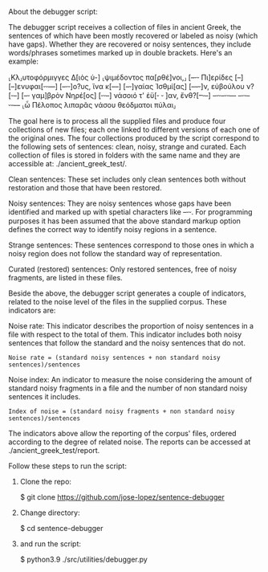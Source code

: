 About the debugger script:

The debugger script receives a collection of files in ancient Greek, the sentences of which have been mostly recovered or labeled as noisy (which have gaps). Whether they are recovered or noisy sentences, they include words/phrases sometimes marked up in double brackets. Here's an example:

⸤Κλ⸥υτοφόρμιγγες Δ[ιὸς ὑ-] ⸤ψιμέδοντος πα[ρθέ]νοι,⸥ [–⏑⏑ Πι]ερίδες [–] [–]ενυφαι[⏑⏑––] [–⏑⏑]ο?υς, ἵνα κ[––] [–⏑]γαίας Ἰσθμί[ας] [––⏑]ν, εὐβούλου ν?[⏑–] [–⏑ γαμ]βρὸν Νηρέ[ος] [⏑⏑–] νάσοιό τ' ἐϋ[⏑ ⏑ ]αν, ἔνθ?[–⏑–] –⏑⏑–⏑⏑–– –⏑⏑–⏑⏑–– ⸤ὦ Πέλοπος λιπαρᾶς νάσου θεόδματοι πύλαι⸥

The goal here is to process all the supplied files and produce four collections of new files; each one linked to different versions of each one of the original ones. The four collections produced by the script correspond to the following sets of sentences: clean, noisy, strange and curated. Each collection of files is stored in folders with the same name and they are accessible at: ./ancient_greek_test/.

Clean sentences: These set includes only clean sentences both without restoration and those that have been restored.

Noisy sentences: They are noisy sentences whose gaps have been identified and marked up with spetial characters like –⏑⏑. For programming purposes it has been assumed that the above standard markup option defines the correct way to identify noisy regions in a sentence.

Strange sentences: These sentences correspond to those ones in which a noisy region does not follow the standard way of representation.

Curated (restored) sentences: Only restored sentences, free of noisy fragments, are listed in these files.

Beside the above, the debugger script generates a couple of indicators, related to the noise level of the files in the supplied corpus. These indicators are:

Noise rate: This indicator describes the proportion of noisy sentences in a file with respect to the total of them. This indicator includes both noisy sentences that follow the standard and the noisy sentences that do not.

	Noise rate = (standard noisy sentences + non standard noisy sentences)/sentences

Noise index: An indicator to measure the noise considering the amount of standard noisy fragments in a file and the number of non standard noisy sentences it includes.

	Index of noise = (standard noisy fragments + non standard noisy sentences)/sentences

The indicators above allow the reporting of the corpus' files, ordered according to the degree of related noise. The reports can be accessed at ./ancient_greek_test/report.

Follow these steps to run the script: 

1. Clone the repo:
	
	$ git clone https://github.com/jose-lopez/sentence-debugger

2. Change directory:

	$ cd sentence-debugger

3. and run the script:

	$ python3.9 ./src/utilities/debugger.py
